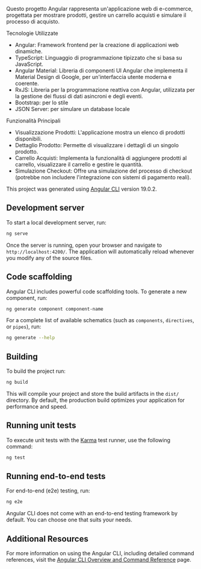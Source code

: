 Questo progetto Angular rappresenta un'applicazione web di e-commerce, progettata per mostrare prodotti, gestire un carrello acquisti e simulare il processo di acquisto.

Tecnologie Utilizzate
* Angular: Framework frontend per la creazione di applicazioni web dinamiche.
* TypeScript: Linguaggio di programmazione tipizzato che si basa su JavaScript.
* Angular Material: Libreria di componenti UI Angular che implementa il Material Design di Google, per un'interfaccia utente moderna e coerente.
* RxJS: Libreria per la programmazione reattiva con Angular, utilizzata per la gestione dei flussi di dati asincroni e degli eventi.
* Bootstrap: per lo stile
* JSON Server: per simulare un database locale

Funzionalità Principali
* Visualizzazione Prodotti: L'applicazione mostra un elenco di prodotti disponibili.
* Dettaglio Prodotto: Permette di visualizzare i dettagli di un singolo prodotto.
* Carrello Acquisti: Implementa la funzionalità di aggiungere prodotti al carrello, visualizzare il carrello e gestire le quantità.
* Simulazione Checkout: Offre una simulazione del processo di checkout (potrebbe non includere l'integrazione con sistemi di pagamento reali).




This project was generated using [Angular CLI](https://github.com/angular/angular-cli) version 19.0.2.

## Development server

To start a local development server, run:

```bash
ng serve
```

Once the server is running, open your browser and navigate to `http://localhost:4200/`. The application will automatically reload whenever you modify any of the source files.

## Code scaffolding

Angular CLI includes powerful code scaffolding tools. To generate a new component, run:

```bash
ng generate component component-name
```

For a complete list of available schematics (such as `components`, `directives`, or `pipes`), run:

```bash
ng generate --help
```

## Building

To build the project run:

```bash
ng build
```

This will compile your project and store the build artifacts in the `dist/` directory. By default, the production build optimizes your application for performance and speed.

## Running unit tests

To execute unit tests with the [Karma](https://karma-runner.github.io) test runner, use the following command:

```bash
ng test
```

## Running end-to-end tests

For end-to-end (e2e) testing, run:

```bash
ng e2e
```

Angular CLI does not come with an end-to-end testing framework by default. You can choose one that suits your needs.

## Additional Resources

For more information on using the Angular CLI, including detailed command references, visit the [Angular CLI Overview and Command Reference](https://angular.dev/tools/cli) page.
